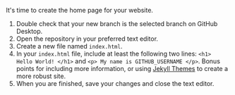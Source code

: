 
It's time to create the home page for your website.

1. Double check that your new branch is the selected branch on GitHub Desktop.
1. Open the repository in your preferred text editor.
1. Create a new file named `index.html`.
1. In your `index.html` file, include at least the following two lines: `<h1> Hello World! </h1>` and `<p> My name is GITHUB_USERNAME </p>`. Bonus points for including more information, or using [Jekyll Themes](http://jekyllthemes.org/) to create a more robust site.
1. When you are finished, save your changes and close the text editor.
